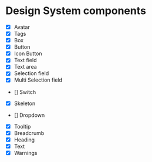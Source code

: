 
# Design System components

- [X] Avatar
- [X] Tags
- [X] Box
- [X] Button
- [X] Icon Button
- [X] Text field
- [X] Text area
- [X] Selection field
- [X] Multi Selection field
- [] Switch
- [X] Skeleton
- [] Dropdown
- [X] Tooltip
- [X] Breadcrumb
- [X] Heading
- [X] Text
- [X] Warnings